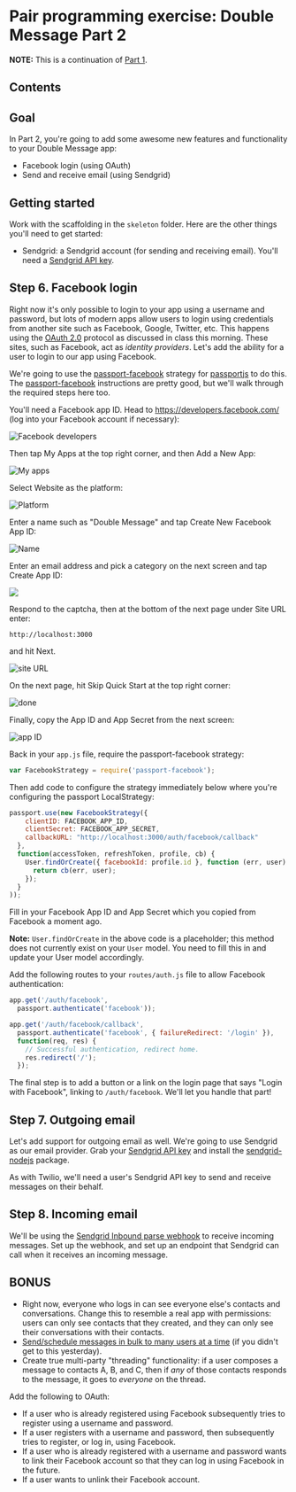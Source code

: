 # Pair programming exercise: Double Message Part 2

**NOTE:** This is a continuation of [Part 1](readme-part1.md).

## Contents

## Goal

In Part 2, you're going to add some awesome new features and functionality to
your Double Message app:

- Facebook login (using OAuth)
- Send and receive email (using Sendgrid)

## Getting started

Work with the scaffolding in the `skeleton` folder. Here are the other things
you'll need to get started:

- Sendgrid: a Sendgrid account (for sending and receiving email). You'll need a
  [Sendgrid API key](https://app.sendgrid.com/settings/api_keys).

## Step 6. Facebook login

Right now it's only possible to login to your app using a username and password,
but lots of modern apps allow users to login using credentials from another site
such as Facebook, Google, Twitter, etc. This happens using the [OAuth
2.0](http://oauth.net/2/) protocol as discussed in class this morning. These
sites, such as Facebook, act as _identity providers_. Let's add the ability for
a user to login to our app using Facebook.

We're going to use the
[passport-facebook](https://github.com/jaredhanson/passport-facebook) strategy
for [passportjs](http://passportjs.org/) to do this. The
[passport-facebook](https://github.com/jaredhanson/passport-facebook)
instructions are pretty good, but we'll walk through the required steps here
too.

You'll need a Facebook app ID. Head to https://developers.facebook.com/ (log
into your Facebook account if necessary):

![Facebook developers](http://cl.ly/3R12272a3u2K/Image%202016-06-21%20at%2019.06.47.png)

Then tap My Apps at the top right corner, and then Add a New App:

![My apps](http://cl.ly/1S3I0e2B1e0e/Image%202016-06-21%20at%2019.07.05.png)

Select Website as the platform:

![Platform](http://cl.ly/1t3T2M1w3H06/Image%202016-06-21%20at%2019.07.16.png)

Enter a name such as "Double Message" and tap Create New Facebook App ID:

![Name](http://cl.ly/3y2a1A3G0O0P/Image%202016-06-21%20at%2019.07.36.png)

Enter an email address and pick a category on the next screen and tap Create App
ID:

![](http://cl.ly/3E1J172y0U1H/Image%202016-06-21%20at%2019.08.03.png)

Respond to the captcha, then at the bottom of the next page under Site URL
enter:

    http://localhost:3000

and hit Next.

![site URL](http://cl.ly/0a2B1E141Q1V/Image%202016-06-21%20at%2019.16.24.png)

On the next page, hit Skip Quick Start at the top right corner:

![done](http://cl.ly/3L3S3Q172H3s/Image%202016-06-21%20at%2019.08.32.png)

Finally, copy the App ID and App Secret from the next screen:

![app ID](http://cl.ly/0I32171G2I1z/Image%202016-06-21%20at%2019.09.38.png)

Back in your `app.js` file, require the passport-facebook strategy:

```javascript
var FacebookStrategy = require('passport-facebook');
```

Then add code to configure the strategy immediately below where you're
configuring the passport LocalStrategy:

```javascript
passport.use(new FacebookStrategy({
    clientID: FACEBOOK_APP_ID,
    clientSecret: FACEBOOK_APP_SECRET,
    callbackURL: "http://localhost:3000/auth/facebook/callback"
  },
  function(accessToken, refreshToken, profile, cb) {
    User.findOrCreate({ facebookId: profile.id }, function (err, user) {
      return cb(err, user);
    });
  }
));
```

Fill in your Facebook App ID and App Secret which you copied from Facebook a
moment ago.

**Note:** `User.findOrCreate` in the above code is a placeholder; this method
does not currently exist on your `User` model. You need to fill this in and
update your User model accordingly.

Add the following routes to your `routes/auth.js` file to allow
Facebook authentication:

```javascript
app.get('/auth/facebook',
  passport.authenticate('facebook'));

app.get('/auth/facebook/callback',
  passport.authenticate('facebook', { failureRedirect: '/login' }),
  function(req, res) {
    // Successful authentication, redirect home.
    res.redirect('/');
  });
```

The final step is to add a button or a link on the login page that says "Login
with Facebook", linking to `/auth/facebook`. We'll let you handle that part!


## Step 7. Outgoing email

Let's add support for outgoing email as well. We're going to use Sendgrid as our
email provider. Grab your [Sendgrid API
key](https://app.sendgrid.com/settings/api_keys) and install the
[sendgrid-nodejs](https://github.com/sendgrid/sendgrid-nodejs) package.

As with Twilio, we'll need a user's Sendgrid API key to send and receive
messages on their behalf.


## Step 8. Incoming email

We'll be using the [Sendgrid Inbound parse
webhook](https://sendgrid.com/docs/API_Reference/Webhooks/parse.html) to receive
incoming messages. Set up the webhook, and set up an endpoint that Sendgrid can
call when it receives an incoming message.


## BONUS

- Right now, everyone who logs in can see everyone else's contacts and
  conversations. Change this to resemble a real app with permissions: users can
  only see contacts that they created, and they can only see their conversations
  with their contacts.
- [Send/schedule messages in bulk to many users at a
  time](https://docs.google.com/presentation/d/1vq9b1ENst72z1v0JgxGkhjZA6bggbgCNWO-CNf3zrIc/edit#slide=id.g11476959af_5_167)
  (if you didn't get to this yesterday).
- Create true multi-party "threading" functionality: if a user composes a
  message to contacts A, B, and C, then if _any_ of those contacts responds to
  the message, it goes to _everyone_ on the thread.

Add the following to OAuth:

- If a user who is already registered using Facebook subsequently tries to
  register using a username and password.
- If a user registers with a username and password, then subsequently tries to
  register, or log in, using Facebook.
- If a user who is already registered with a username and password wants to link
  their Facebook account so that they can log in using Facebook in the future.
- If a user wants to unlink their Facebook account.
